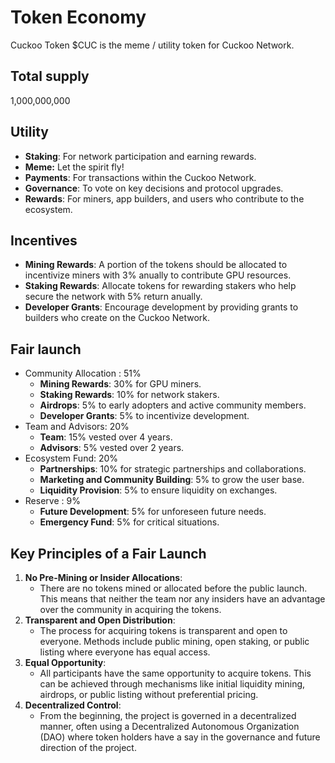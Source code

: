 # Token Economy

Cuckoo Token $CUC is the meme / utility token for Cuckoo Network.

<div className="row">
  <div className="col"><h2>Total supply</h2></div>
  <div className="col">
1,000,000,000
  </div>
</div>

<div className="row">
  <div className="col"><h2>Utility</h2></div>
  <div className="col">
<ul>
<li><strong>Staking</strong>: For network participation and earning rewards.</li>
<li><strong>Meme:</strong> Let the spirit fly!</li>
<li><strong>Payments</strong>: For transactions within the Cuckoo Network.</li>
<li><strong>Governance</strong>: To vote on key decisions and protocol upgrades.</li>
<li><strong>Rewards</strong>: For miners, app builders, and users who contribute to the ecosystem.</li>
</ul>
  </div>
</div>
<div className="row">
  <div className="col"><h2>Incentives</h2></div>
  <div className="col">
<ul>
<li><strong>Mining Rewards</strong>: A portion of the tokens should be allocated to incentivize miners with 3% anually to contribute GPU resources.</li>
<li><strong>Staking Rewards</strong>: Allocate tokens for rewarding stakers who help secure the network with 5% return anually.</li>
<li><strong>Developer Grants</strong>: Encourage development by providing grants to builders who create on the Cuckoo Network.</li>
</ul>
  </div>
</div>

<div className="row">
  <div className="col"><h2>Fair launch</h2></div>
  <div className="col">
<ul>
  <li>
    Community Allocation : 51%
    <ul>
      <li>
        <strong>Mining Rewards</strong>: 30% for GPU miners.
      </li>
      <li>
        <strong>Staking Rewards</strong>: 10% for network stakers.
      </li>
      <li>
        <strong>Airdrops</strong>: 5% to early adopters and active community
        members.
      </li>
      <li>
        <strong>Developer Grants</strong>: 5% to incentivize development.
      </li>
    </ul>
  </li>
  <li>
    Team and Advisors: 20%
    <ul>
      <li>
        <strong>Team</strong>: 15% vested over 4 years.
      </li>
      <li>
        <strong>Advisors</strong>: 5% vested over 2 years.
      </li>
    </ul>
  </li>
  <li>
    Ecosystem Fund: 20%
    <ul>
      <li>
        <strong>Partnerships</strong>: 10% for strategic partnerships and
        collaborations.
      </li>
      <li>
        <strong>Marketing and Community Building</strong>: 5% to grow the user
        base.
      </li>
      <li>
        <strong>Liquidity Provision</strong>: 5% to ensure liquidity on
        exchanges.
      </li>
    </ul>
  </li>
  <li>
    Reserve : 9%
    <ul>
      <li>
        <strong>Future Development</strong>: 5% for unforeseen future needs.
      </li>
      <li>
        <strong>Emergency Fund</strong>: 5% for critical situations.
      </li>
    </ul>
  </li>
</ul>

</div>
</div>



## Key Principles of a Fair Launch

1. **No Pre-Mining or Insider Allocations**:
   - There are no tokens mined or allocated before the public launch. This means that neither the team nor any insiders have an advantage over the community in acquiring the tokens.
2. **Transparent and Open Distribution**:
   - The process for acquiring tokens is transparent and open to everyone. Methods include public mining, open staking, or public listing where everyone has equal access.
3. **Equal Opportunity**:
   - All participants have the same opportunity to acquire tokens. This can be achieved through mechanisms like initial liquidity mining, airdrops, or public listing without preferential pricing.
4. **Decentralized Control**:
   - From the beginning, the project is governed in a decentralized manner, often using a Decentralized Autonomous Organization (DAO) where token holders have a say in the governance and future direction of the project.
